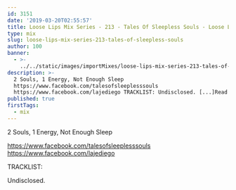 ```yaml
---
id: 3151
date: '2019-03-20T02:55:57'
title: Loose Lips Mix Series - 213 - Tales Of Sleepless Souls - Loose Lips
type: mix
slug: loose-lips-mix-series-213-tales-of-sleepless-souls
author: 100
banner:
  - >-
    ../../static/images/importMixes/loose-lips-mix-series-213-tales-of-sleepless-souls/image3151.jpeg
description: >-
  2 Souls, 1 Energy, Not Enough Sleep
  https://www.facebook.com/talesofsleeplesssouls
  https://www.facebook.com/lajediego TRACKLIST: Undisclosed. [...]Read More...
published: true
firstTags:
  - mix
---
```

2 Souls, 1 Energy, Not Enough Sleep

  
https://www.facebook.com/talesofsleeplesssouls  
https://www.facebook.com/lajediego

TRACKLIST:

Undisclosed.